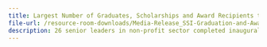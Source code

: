 ```yaml
---
title: Largest Number of Graduates, Scholarships and Award Recipients to be Recognised for Upskilling and Enhancing Capability of Social Service Sector Workforce
file-url: /resource-room-downloads/Media-Release_SSI-Graduation-and-Awards-Ceremony-2016_FINAL.pdf
description: 26 senior leaders in non-profit sector completed inaugural run of ACE Capstone Leadership Programme for Non-Profits – a pinnacle leadership development programme.
---
```

